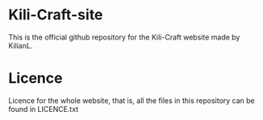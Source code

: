 Kili-Craft-site
===============

This is the official github repository for the Kili-Craft website
made by KilianL.

Licence
=======

Licence for the whole website, that is, all the files in this 
repository can be found in LICENCE.txt
